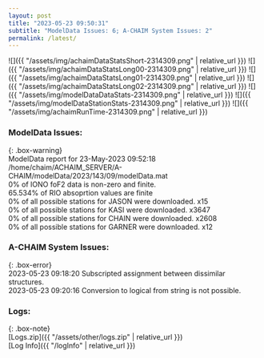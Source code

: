 ```yaml
---
layout: post
title: "2023-05-23 09:50:31"
subtitle: "ModelData Issues: 6; A-CHAIM System Issues: 2"
permalink: /latest/
---
```


![]({{ "/assets/img/achaimDataStatsShort-2314309.png" | relative_url }})
![]({{ "/assets/img/achaimDataStatsLong00-2314309.png" | relative_url }})
![]({{ "/assets/img/achaimDataStatsLong01-2314309.png" | relative_url }})
![]({{ "/assets/img/achaimDataStatsLong02-2314309.png" | relative_url }})
![]({{ "/assets/img/modelDataDataStats-2314309.png" | relative_url }})
![]({{ "/assets/img/modelDataStationStats-2314309.png" | relative_url }})
![]({{ "/assets/img/achaimRunTime-2314309.png" | relative_url }})


### ModelData Issues:  
  
{: .box-warning}  
 ModelData report for 23-May-2023 09:52:18   
 /home/chaim/ACHAIM_SERVER/A-CHAIM/modelData/2023/143/09/modelData.mat   
 0% of IONO foF2 data is non-zero and finite.   
 65.534% of RIO absoprtion values are finite   
 0% of all possible stations for JASON were downloaded. x15   
 0% of all possible stations for KASI were downloaded. x3647   
 0% of all possible stations for CHAIN were downloaded. x2608   
 0% of all possible stations for GARNER were downloaded. x12   
  
### A-CHAIM System Issues:  
  
{: .box-error}  
2023-05-23 09:18:20 Subscripted assignment between dissimilar structures.  
2023-05-23 09:20:16 Conversion to logical from string is not possible.  

### Logs:  
  
{: .box-note}  
[Logs.zip]({{ "/assets/other/logs.zip" | relative_url }})  
[Log Info]({{ "/logInfo" | relative_url }})  
